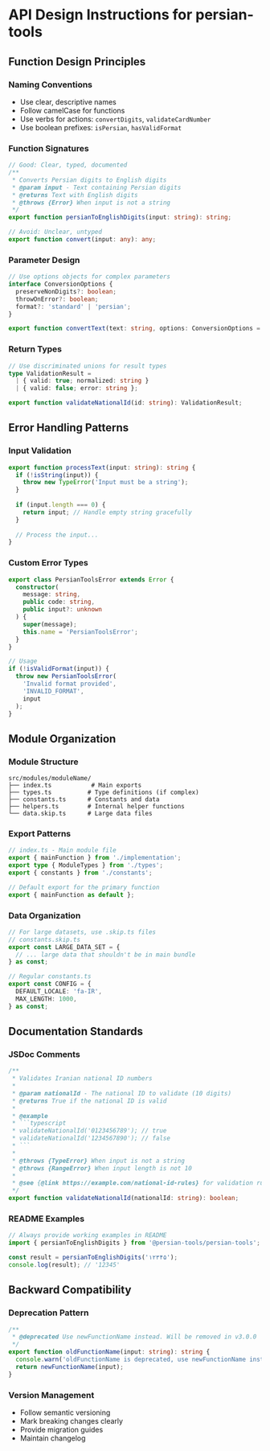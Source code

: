 # API Design Instructions for persian-tools

## Function Design Principles

### Naming Conventions
- Use clear, descriptive names
- Follow camelCase for functions
- Use verbs for actions: `convertDigits`, `validateCardNumber`
- Use boolean prefixes: `isPersian`, `hasValidFormat`

### Function Signatures
```typescript
// Good: Clear, typed, documented
/**
 * Converts Persian digits to English digits
 * @param input - Text containing Persian digits
 * @returns Text with English digits
 * @throws {Error} When input is not a string
 */
export function persianToEnglishDigits(input: string): string;

// Avoid: Unclear, untyped
export function convert(input: any): any;
```

### Parameter Design
```typescript
// Use options objects for complex parameters
interface ConversionOptions {
  preserveNonDigits?: boolean;
  throwOnError?: boolean;
  format?: 'standard' | 'persian';
}

export function convertText(text: string, options: ConversionOptions = {}): string;
```

### Return Types
```typescript
// Use discriminated unions for result types
type ValidationResult = 
  | { valid: true; normalized: string }
  | { valid: false; error: string };

export function validateNationalId(id: string): ValidationResult;
```

## Error Handling Patterns

### Input Validation
```typescript
export function processText(input: string): string {
  if (!isString(input)) {
    throw new TypeError('Input must be a string');
  }
  
  if (input.length === 0) {
    return input; // Handle empty string gracefully
  }
  
  // Process the input...
}
```

### Custom Error Types
```typescript
export class PersianToolsError extends Error {
  constructor(
    message: string,
    public code: string,
    public input?: unknown
  ) {
    super(message);
    this.name = 'PersianToolsError';
  }
}

// Usage
if (!isValidFormat(input)) {
  throw new PersianToolsError(
    'Invalid format provided',
    'INVALID_FORMAT',
    input
  );
}
```

## Module Organization

### Module Structure
```
src/modules/moduleName/
├── index.ts           # Main exports
├── types.ts          # Type definitions (if complex)
├── constants.ts      # Constants and data
├── helpers.ts        # Internal helper functions
└── data.skip.ts      # Large data files
```

### Export Patterns
```typescript
// index.ts - Main module file
export { mainFunction } from './implementation';
export type { ModuleTypes } from './types';
export { constants } from './constants';

// Default export for the primary function
export { mainFunction as default };
```

### Data Organization
```typescript
// For large datasets, use .skip.ts files
// constants.skip.ts
export const LARGE_DATA_SET = {
  // ... large data that shouldn't be in main bundle
} as const;

// Regular constants.ts
export const CONFIG = {
  DEFAULT_LOCALE: 'fa-IR',
  MAX_LENGTH: 1000,
} as const;
```

## Documentation Standards

### JSDoc Comments
```typescript
/**
 * Validates Iranian national ID numbers
 * 
 * @param nationalId - The national ID to validate (10 digits)
 * @returns True if the national ID is valid
 * 
 * @example
 * ```typescript
 * validateNationalId('0123456789'); // true
 * validateNationalId('1234567890'); // false
 * ```
 * 
 * @throws {TypeError} When input is not a string
 * @throws {RangeError} When input length is not 10
 * 
 * @see {@link https://example.com/national-id-rules} for validation rules
 */
export function validateNationalId(nationalId: string): boolean;
```

### README Examples
```typescript
// Always provide working examples in README
import { persianToEnglishDigits } from '@persian-tools/persian-tools';

const result = persianToEnglishDigits('۱۲۳۴۵');
console.log(result); // '12345'
```

## Backward Compatibility

### Deprecation Pattern
```typescript
/**
 * @deprecated Use newFunctionName instead. Will be removed in v3.0.0
 */
export function oldFunctionName(input: string): string {
  console.warn('oldFunctionName is deprecated, use newFunctionName instead');
  return newFunctionName(input);
}
```

### Version Management
- Follow semantic versioning
- Mark breaking changes clearly
- Provide migration guides
- Maintain changelog

